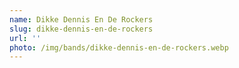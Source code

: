 ```yaml
---
name: Dikke Dennis En De Rockers
slug: dikke-dennis-en-de-rockers
url: ''
photo: /img/bands/dikke-dennis-en-de-rockers.webp
---
```

